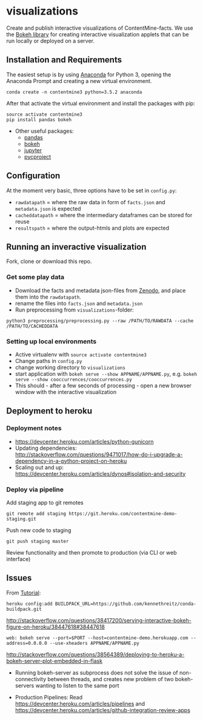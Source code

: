 # visualizations

Create and publish interactive visualizations of ContentMine-facts. We use the [Bokeh library](http://bokeh.pydata.org/en/latest/) for creating interactive visualization applets that can be run locally or deployed on a server.

## Installation and Requirements

The easiest setup is by using [Anaconda](https://www.continuum.io/downloads) for Python 3, opening the Anaconda Prompt and creating a new virtual environment.

```
conda create -n contentmine3 python=3.5.2 anaconda
```

After that activate the virtual environment and install the packages with pip:

```
source activate contentmine3
pip install pandas bokeh
```


* Other useful packages:
  * [pandas](http://pandas.pydata.org/)
  * [bokeh](http://bokeh.pydata.org/en/latest/)
  * [jupyter](http://jupyter.org/)
  * [pycproject](https://github.com/ContentMine/pyCProject/)


## Configuration

At the moment very basic, three options have to be set in `config.py`:
* `rawdatapath` = where the raw data in form of `facts.json` and `metadata.json` is expected
* `cacheddatapath` = where the intermediary dataframes can be stored for reuse
* `resultspath` = where the output-htmls and plots are expected


## Running an inveractive visualization

Fork, clone or download this repo.

### Get some play data

* Download the facts and metadata json-files from [Zenodo](https://zenodo.org/record/58839#.V7L6wO1MdhF), and place them into the `rawdatapath`.
* rename the files into `facts.json` and `metadata.json`
* Run preprocessing from `visualizations`-folder:
```
python3 preprocessing/preprocessing.py --raw /PATH/TO/RAWDATA --cache /PATH/TO/CACHEDDATA
```

### Setting up local environments

* Active virtualenv with `source activate contentmine3`
* Change paths in `config.py`
* change working directory to `visualizations`
* start application with `bokeh serve --show APPNAME/APPNAME.py`, e.g. `bokeh serve --show cooccurrences/cooccurrences.py`
* This should - after a few seconds of processing - open a new browser window with the interactive visualization

## Deployment to heroku


### Deployment notes


* https://devcenter.heroku.com/articles/python-gunicorn
* Updating dependencies: http://stackoverflow.com/questions/9471017/how-do-i-upgrade-a-dependency-in-a-python-project-on-heroku
* Scaling out and up: https://devcenter.heroku.com/articles/dynos#isolation-and-security


### Deploy via pipeline

Add staging app to git remotes
```
git remote add staging https://git.heroku.com/contentmine-demo-staging.git
```

Push new code to staging
```
git push staging master    
```

Review functionality and then promote to production (via CLI or web interface)

## Issues


From [Tutorial](http://blog.thedataincubator.com/2015/09/painlessly-deploying-data-apps-with-bokeh-flask-and-heroku/):
```
heroku config:add BUILDPACK_URL=https://github.com/kennethreitz/conda-buildpack.git
```

http://stackoverflow.com/questions/38417200/serving-interactive-bokeh-figure-on-heroku/38447618#38447618
```
web: bokeh serve --port=$PORT --host=contentmine-demo.herokuapp.com --address=0.0.0.0 --use-xheaders APPNAME/APPNAME.py
```

http://stackoverflow.com/questions/38564389/deploying-to-heroku-a-bokeh-server-plot-embedded-in-flask


* Running bokeh-server as subprocess does not solve the issue of non-connectivity between threads, and creates new problem of two bokeh-servers wanting to listen to the same port

* Production Pipelines: Read https://devcenter.heroku.com/articles/pipelines and https://devcenter.heroku.com/articles/github-integration-review-apps
